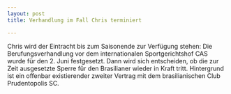 ```yaml
---
layout: post
title: Verhandlung im Fall Chris terminiert

---
```


Chris wird der Eintracht bis zum Saisonende zur Verfügung stehen: Die Berufungsverhandlung vor dem internationalen Sportgerichtshof CAS wurde für den 2. Juni festgesetzt. Dann wird sich entscheiden, ob die zur Zeit ausgesetzte Sperre für den Brasilianer wieder in Kraft tritt. Hintergrund ist ein offenbar existierender zweiter Vertrag mit dem brasilianischen Club Prudentopolis SC.


